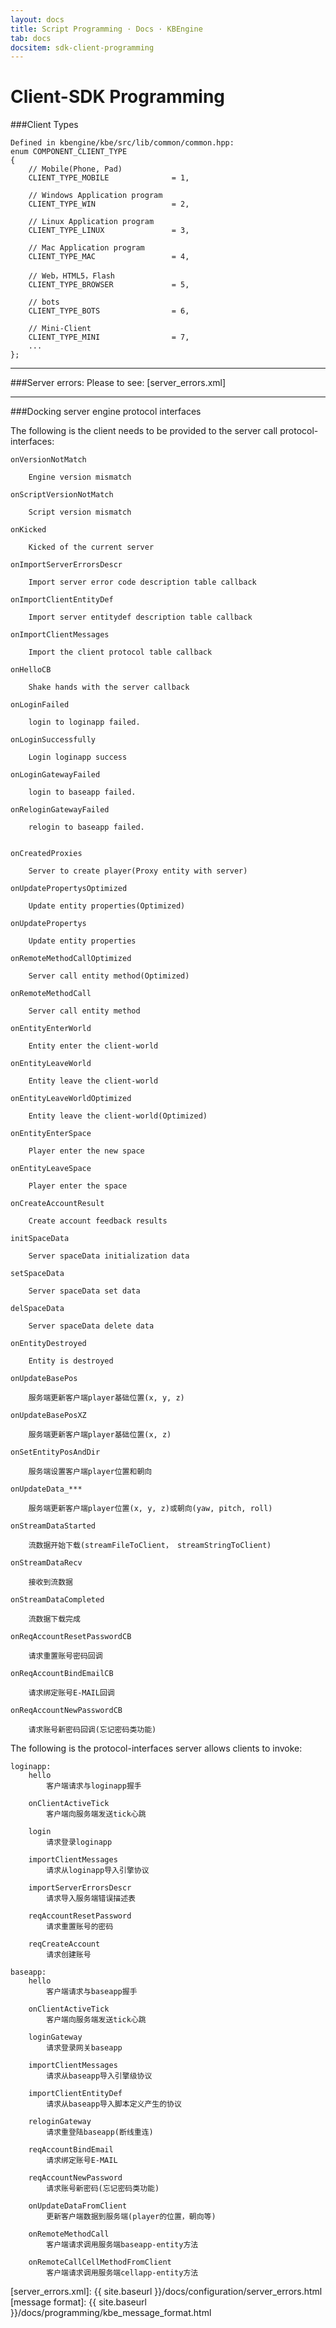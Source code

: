 ```yaml
---
layout: docs
title: Script Programming · Docs · KBEngine
tab: docs
docsitem: sdk-client-programming
---
```


Client-SDK Programming
====================


###Client Types

	Defined in kbengine/kbe/src/lib/common/common.hpp:
	enum COMPONENT_CLIENT_TYPE
	{
		// Mobile(Phone, Pad)
		CLIENT_TYPE_MOBILE				= 1,

		// Windows Application program
		CLIENT_TYPE_WIN					= 2,

		// Linux Application program
		CLIENT_TYPE_LINUX				= 3,
			
		// Mac Application program
		CLIENT_TYPE_MAC					= 4,
			
		// Web，HTML5，Flash
		CLIENT_TYPE_BROWSER				= 5,

		// bots
		CLIENT_TYPE_BOTS				= 6,

		// Mini-Client
		CLIENT_TYPE_MINI				= 7,
		...
	};


- - -


###Server errors:
Please to see: [server_errors.xml]




- - -


###Docking server engine protocol interfaces

The following is the client needs to be provided to the server call protocol-interfaces: 

	onVersionNotMatch
		
		Engine version mismatch

	onScriptVersionNotMatch
		
		Script version mismatch

	onKicked
		
		Kicked of the current server

	onImportServerErrorsDescr
		
		Import server error code description table callback

	onImportClientEntityDef
		
		Import server entitydef description table callback

	onImportClientMessages
		
		Import the client protocol table callback

	onHelloCB
		
		Shake hands with the server callback

	onLoginFailed
		
		login to loginapp failed.

	onLoginSuccessfully
		
		Login loginapp success

	onLoginGatewayFailed
		
		login to baseapp failed.

	onReloginGatewayFailed
		
		relogin to baseapp failed.


	onCreatedProxies
		
		Server to create player(Proxy entity with server)

	onUpdatePropertysOptimized
		
		Update entity properties(Optimized)

	onUpdatePropertys
		
		Update entity properties

	onRemoteMethodCallOptimized
		
		Server call entity method(Optimized)

	onRemoteMethodCall
		
		Server call entity method

	onEntityEnterWorld
		
		Entity enter the client-world

	onEntityLeaveWorld
		
		Entity leave the client-world

	onEntityLeaveWorldOptimized
		
		Entity leave the client-world(Optimized)

	onEntityEnterSpace
		
		Player enter the new space

	onEntityLeaveSpace
		
		Player enter the space

	onCreateAccountResult
		
		Create account feedback results

	initSpaceData
		
		Server spaceData initialization data

	setSpaceData
		
		Server spaceData set data

	delSpaceData
		
		Server spaceData delete data

	onEntityDestroyed
		
		Entity is destroyed

	onUpdateBasePos
		
		服务端更新客户端player基础位置(x, y, z)

	onUpdateBasePosXZ
		
		服务端更新客户端player基础位置(x, z)

	onSetEntityPosAndDir
		
		服务端设置客户端player位置和朝向

	onUpdateData_***
		
		服务端更新客户端player位置(x, y, z)或朝向(yaw, pitch, roll)

	onStreamDataStarted
		
		流数据开始下载(streamFileToClient， streamStringToClient)

	onStreamDataRecv
		
		接收到流数据

	onStreamDataCompleted
		
		流数据下载完成

	onReqAccountResetPasswordCB
		
		请求重置账号密码回调

	onReqAccountBindEmailCB
		
		请求绑定账号E-MAIL回调

	onReqAccountNewPasswordCB
		
		请求账号新密码回调(忘记密码类功能)


The following is the protocol-interfaces server allows clients to invoke:

	loginapp:
		hello
			客户端请求与loginapp握手

		onClientActiveTick
			客户端向服务端发送tick心跳

		login
			请求登录loginapp

		importClientMessages
			请求从loginapp导入引擎协议

		importServerErrorsDescr
			请求导入服务端错误描述表

		reqAccountResetPassword
			请求重置账号的密码

		reqCreateAccount
			请求创建账号

	baseapp:
		hello
			客户端请求与baseapp握手

		onClientActiveTick
			客户端向服务端发送tick心跳

		loginGateway
			请求登录网关baseapp

		importClientMessages
			请求从baseapp导入引擎级协议

		importClientEntityDef
			请求从baseapp导入脚本定义产生的协议

		reloginGateway
			请求重登陆baseapp(断线重连)

		reqAccountBindEmail
			请求绑定账号E-MAIL

		reqAccountNewPassword
			请求账号新密码(忘记密码类功能)

		onUpdateDataFromClient
			更新客户端数据到服务端(player的位置，朝向等)

		onRemoteMethodCall
			客户端请求调用服务端baseapp-entity方法

		onRemoteCallCellMethodFromClient
			客户端请求调用服务端cellapp-entity方法



[server_errors.xml]: {{ site.baseurl }}/docs/configuration/server_errors.html
[message format]: {{ site.baseurl }}/docs/programming/kbe_message_format.html